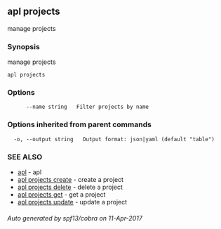 ## apl projects

manage projects

### Synopsis


manage projects

```
apl projects
```

### Options

```
      --name string   Filter projects by name
```

### Options inherited from parent commands

```
  -o, --output string   Output format: json|yaml (default "table")
```

### SEE ALSO
* [apl](apl.md)	 - apl
* [apl projects create](apl_projects_create.md)	 - create a project
* [apl projects delete](apl_projects_delete.md)	 - delete a project
* [apl projects get](apl_projects_get.md)	 - get a project
* [apl projects update](apl_projects_update.md)	 - update a project

###### Auto generated by spf13/cobra on 11-Apr-2017
